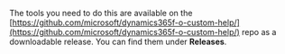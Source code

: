 The tools you need to do this are available on the [https://github.com/microsoft/dynamics365f-o-custom-help/](https://github.com/microsoft/dynamics365f-o-custom-help/) repo as a downloadable release. You can find them under **Releases**.